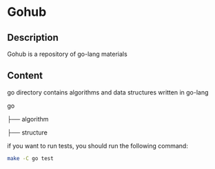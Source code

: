 # Gohub

## Description
Gohub is a repository of go-lang materials

## Content
go directory contains algorithms and data structures written in go-lang

go

├── algorithm

├── structure

if you want to run tests, you should run the following command:
```bash
make -C go test

